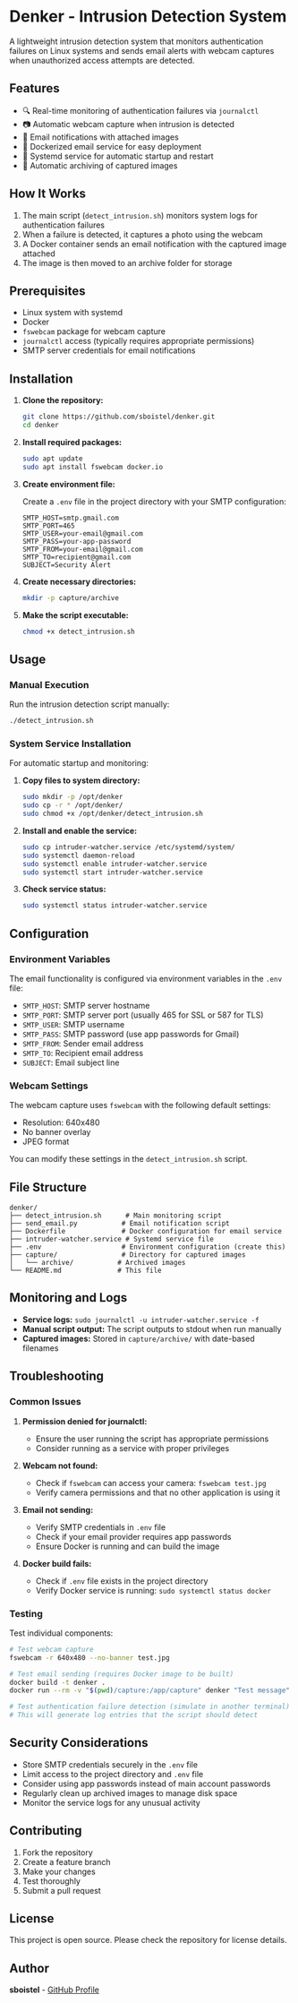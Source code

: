 # Denker - Intrusion Detection System

A lightweight intrusion detection system that monitors authentication failures on Linux systems and sends email alerts with webcam captures when unauthorized access attempts are detected.

## Features

- 🔍 Real-time monitoring of authentication failures via `journalctl`
- 📷 Automatic webcam capture when intrusion is detected
- 📧 Email notifications with attached images
- 🐳 Dockerized email service for easy deployment
- 🔄 Systemd service for automatic startup and restart
- 📁 Automatic archiving of captured images

## How It Works

1. The main script (`detect_intrusion.sh`) monitors system logs for authentication failures
2. When a failure is detected, it captures a photo using the webcam
3. A Docker container sends an email notification with the captured image attached
4. The image is then moved to an archive folder for storage

## Prerequisites

- Linux system with systemd
- Docker
- `fswebcam` package for webcam capture
- `journalctl` access (typically requires appropriate permissions)
- SMTP server credentials for email notifications

## Installation

1. **Clone the repository:**

   ```bash
   git clone https://github.com/sboistel/denker.git
   cd denker
   ```

2. **Install required packages:**

   ```bash
   sudo apt update
   sudo apt install fswebcam docker.io
   ```

3. **Create environment file:**

   Create a `.env` file in the project directory with your SMTP configuration:

   ```env
   SMTP_HOST=smtp.gmail.com
   SMTP_PORT=465
   SMTP_USER=your-email@gmail.com
   SMTP_PASS=your-app-password
   SMTP_FROM=your-email@gmail.com
   SMTP_TO=recipient@gmail.com
   SUBJECT=Security Alert
   ```

4. **Create necessary directories:**

   ```bash
   mkdir -p capture/archive
   ```

5. **Make the script executable:**

   ```bash
   chmod +x detect_intrusion.sh
   ```

## Usage

### Manual Execution

Run the intrusion detection script manually:

```bash
./detect_intrusion.sh
```

### System Service Installation

For automatic startup and monitoring:

1. **Copy files to system directory:**

   ```bash
   sudo mkdir -p /opt/denker
   sudo cp -r * /opt/denker/
   sudo chmod +x /opt/denker/detect_intrusion.sh
   ```

2. **Install and enable the service:**

   ```bash
   sudo cp intruder-watcher.service /etc/systemd/system/
   sudo systemctl daemon-reload
   sudo systemctl enable intruder-watcher.service
   sudo systemctl start intruder-watcher.service
   ```

3. **Check service status:**

   ```bash
   sudo systemctl status intruder-watcher.service
   ```

## Configuration

### Environment Variables

The email functionality is configured via environment variables in the `.env` file:

- `SMTP_HOST`: SMTP server hostname
- `SMTP_PORT`: SMTP server port (usually 465 for SSL or 587 for TLS)
- `SMTP_USER`: SMTP username
- `SMTP_PASS`: SMTP password (use app passwords for Gmail)
- `SMTP_FROM`: Sender email address
- `SMTP_TO`: Recipient email address
- `SUBJECT`: Email subject line

### Webcam Settings

The webcam capture uses `fswebcam` with the following default settings:

- Resolution: 640x480
- No banner overlay
- JPEG format

You can modify these settings in the `detect_intrusion.sh` script.

## File Structure

```text
denker/
├── detect_intrusion.sh      # Main monitoring script
├── send_email.py           # Email notification script
├── Dockerfile              # Docker configuration for email service
├── intruder-watcher.service # Systemd service file
├── .env                    # Environment configuration (create this)
├── capture/                # Directory for captured images
│   └── archive/           # Archived images
└── README.md              # This file
```

## Monitoring and Logs

- **Service logs:** `sudo journalctl -u intruder-watcher.service -f`
- **Manual script output:** The script outputs to stdout when run manually
- **Captured images:** Stored in `capture/archive/` with date-based filenames

## Troubleshooting

### Common Issues

1. **Permission denied for journalctl:**
   - Ensure the user running the script has appropriate permissions
   - Consider running as a service with proper privileges

2. **Webcam not found:**
   - Check if `fswebcam` can access your camera: `fswebcam test.jpg`
   - Verify camera permissions and that no other application is using it

3. **Email not sending:**
   - Verify SMTP credentials in `.env` file
   - Check if your email provider requires app passwords
   - Ensure Docker is running and can build the image

4. **Docker build fails:**
   - Check if `.env` file exists in the project directory
   - Verify Docker service is running: `sudo systemctl status docker`

### Testing

Test individual components:

```bash
# Test webcam capture
fswebcam -r 640x480 --no-banner test.jpg

# Test email sending (requires Docker image to be built)
docker build -t denker .
docker run --rm -v "$(pwd)/capture:/app/capture" denker "Test message"

# Test authentication failure detection (simulate in another terminal)
# This will generate log entries that the script should detect
```

## Security Considerations

- Store SMTP credentials securely in the `.env` file
- Limit access to the project directory and `.env` file
- Consider using app passwords instead of main account passwords
- Regularly clean up archived images to manage disk space
- Monitor the service logs for any unusual activity

## Contributing

1. Fork the repository
2. Create a feature branch
3. Make your changes
4. Test thoroughly
5. Submit a pull request

## License

This project is open source. Please check the repository for license details.

## Author

**sboistel** - [GitHub Profile](https://github.com/sboistel)
